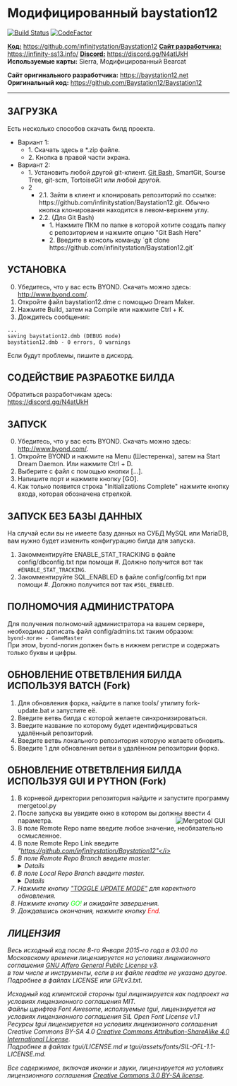 # Модифицированный baystation12
[![Build Status](https://travis-ci.org/infinitystation/Baystation12.svg?branch=master)](https://travis-ci.org/infinitystation/Baystation12)
[![CodeFactor](https://www.codefactor.io/repository/github/infinitystation/baystation12/badge)](https://www.codefactor.io/repository/github/infinitystation/baystation12)

[**Код:**](https://github.com/infinitystation/Baystation12/) https://github.com/infinitystation/Baystation12
[**Сайт разработчика:**](https://infinity-ss13.info/) https://infinity-ss13.info/
[**Discord:**](https://discord.gg/N4atUkH/) https://discord.gg/N4atUkH
**Используемые карты:** Sierra, Модифицированный Bearcat

**Сайт оригинального разработчика:** https://baystation12.net  
**Оригинальный код:** https://github.com/Baystation12/Baystation12  

---

## ЗАГРУЗКА

Есть несколько способов скачать билд проекта.
<ul>
<li>Вариант 1:
<ul>
<li>1. Скачать здесь в *.zip файле.  
<li>2. Кнопка в правой части экрана.
</ul>
<li>Вариант 2:  
<ul>
<li>1. Установить любой другой git-клиент.  
<a href="https://gitforwindows.org/">Git Bash</a>, SmartGit, Sourse Tree, git-scm, TortoiseGit или любой другой.
<li>2<ul> 
  <li>2.1. Зайти в клиент и клонировать репозиторий по ссылке: https://github.com/infinitystation/Baystation12.git. Обычно кнопка клонирования находится в левом-верхнем углу.
  <li>2.2. (Для Git Bash)<ul>
   <li>1. Нажмите ПКМ по папке в которой хотите создать папку с репозиторием и нажмите опцию "Git Bash Here"
   <li>2. Введите в консоль команду `git clone https://github.com/infinitystation/Baystation12.git`
  </ul>
  </ul>
</ul>
</ul>

## УСТАНОВКА
0. Убедитесь, что у вас есть BYOND. Скачать можно здесь: http://www.byond.com/.  
1. Откройте файл baystation12.dme с помощью Dream Maker.
2. Нажмите Build, затем на Compile или нажмите Ctrl + K.
3. Дождитесь сообщения:  
```
...
saving baystation12.dmb (DEBUG mode)
baystation12.dmb - 0 errors, 0 warnings
```  
Если будут проблемы, пишите в дискорд.

## СОДЕЙСТВИЕ РАЗРАБОТКЕ БИЛДА
Обратиться разработчикам здесь:  
https://discord.gg/N4atUkH  

## ЗАПУСК
0. Убедитесь, что у вас есть BYOND. Скачать можно здесь: http://www.byond.com/.  
1. Откройте BYOND и нажмите на Menu (Шестеренка), затем на Start Dream Daemon. Или нажмите Ctrl + D.
2. Выберите с файл с помощью кнопки [...].
3. Напишите порт и нажмите кнопку [GO].
4. Как только появится строка "Initializations Complete" нажмите кнопку входа, которая обозначена стрелкой.

## ЗАПУСК БЕЗ БАЗЫ ДАННЫХ
На случай если вы не имеете базу данных на СУБД MySQL или MariaDB, вам нужно будет изменить конфигурацию билда для запуска.  
1. Закомментируйте ENABLE_STAT_TRACKING в файле config/dbconfig.txt при помощи #. Должно получится вот так `#ENABLE_STAT_TRACKING`.
2. Закомментируйте SQL_ENABLED в файле config/config.txt при помощи #. Должно получится вот так `#SQL_ENABLED`.  

## ПОЛНОМОЧИЯ АДМИНИСТРАТОРА
Для получения полномочий администратора на вашем сервере, необходимо дописать файл config/admins.txt таким образом:  
`byond-логин - GameMaster`  
При этом, byond-логин должен быть в нижнем регистре и содержать только буквы и цифры.

## ОБНОВЛЕНИЕ ОТВЕТВЛЕНИЯ БИЛДА ИСПОЛЬЗУЯ BATCH (Fork)
1. Для обновления форка, найдите в папке tools/ утилиту fork-update.bat и запустите её.
2. Введите ветвь билда с которой желаете синхронизироваться.
3. Введите название по которому будет идентифицироваться удалённый репозиторий.
4. Введите ветвь локального репозитория которую желаете обновить.
5. Введите 1 для обновления ветви в удалённом репозитории форка.

## ОБНОВЛЕНИЕ ОТВЕТВЛЕНИЯ БИЛДА ИСПОЛЬЗУЯ GUI И PYTHON (Fork)
1. В корневой директории репозитория найдите и запустите программу mergetool.py
2. После запуска вы увидите окно в котором вы должны ввести 4 параметра. <img src="https://pp.userapi.com/c857436/v857436830/1499d/TR6XdraONeA.jpg" alt="Mergetool GUI" style="float: right; margin-right: 10px;">
3. В поле Remote Repo name введите любое значение, необязательно осмысленное.
4. В поле Remote Repo Link введите <i>"https://github.com/infinitystation/Baystation12"</i>
5. В поле Remote Repo Branch введите master.<details>или другую ветку изменения которой вы хотите перенести на свою ветвь.</details>
6. В поле Local Repo Branch введите master.<details>или другую ветку которую вы хотите обновить.</details>
7. Нажмите кнопку <u>"TOGGLE UPDATE MODE"</u> для коректного обновления.
8. Нажмите кнопку <font color='#00ff00'>GO!</font> и ожидайте завершения.
9. Дождавшись окончания, нажмите кнопку <font color='#ff0000'>End</font>.

## ЛИЦЕНЗИЯ
Весь исходный код после 8-го Января 2015-го года в 03:00 по Московскому времени лицензируется на условиях лицензионного соглашения [GNU Affero General Public License v3](http://www.gnu.org/licenses/agpl.html).  
в том числе и инструменты, если в их файле readme не указано другое. Подробнее в файлах LICENSE или GPLv3.txt.  

Исходный код клиентской стороны tgui лицензируется как подпроект на условиях лицензионного соглашения MIT.  
Файлы шрифтов Font Awesome, исползуемые tgui, лицензируется на условиях лицензионного соглашения SIL Open Font License v1.1  
Ресурсы tgui лицензируется на условиях лицензионного соглашения Creative Commons BY-SA 4.0 [Creative Commons Attribution-ShareAlike 4.0 International License](http://creativecommons.org/licenses/by-sa/4.0/).  
Подробнее в файлах tgui/LICENSE.md и tgui/assets/fonts/SIL-OFL-1.1-LICENSE.md.  

Все содержимое, включая иконки и звуки, лицензируется на условиях лицензионного соглашения [Creative Commons 3.0 BY-SA license](http://creativecommons.org/licenses/by-sa/3.0/).
